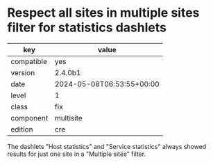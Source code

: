 [//]: # (werk v2)
# Respect all sites in multiple sites filter for statistics dashlets

key        | value
---------- | ---
compatible | yes
version    | 2.4.0b1
date       | 2024-05-08T06:53:55+00:00
level      | 1
class      | fix
component  | multisite
edition    | cre

The dashlets "Host statistics" and "Service statistics" always showed results
for just one site in a "Multiple sites" filter.